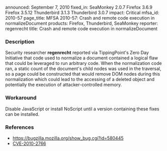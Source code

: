 announced: September 7, 2010
fixed_in: SeaMonkey 2.0.7
          Firefox 3.6.9
          Firefox 3.5.12
          Thunderbird 3.1.3
          Thunderbird 3.0.7
impact: Critical
mfsa_id: 2010-57
page_title: MFSA 2010-57: Crash and remote code execution in normalizeDocument
products: Firefox, Thunderbird, SeaMonkey
reporter: regenrecht
title: Crash and remote code execution in normalizeDocument

<h3>Description</h3>

<p>Security researcher <strong>regenrecht</strong> reported via
TippingPoint's Zero Day Initiative that code used to normalize a
document contained a logical flaw that could be leveraged to run
arbitrary code.  When the normalization code ran, a static count of
the document's child nodes was used in the traversal, so a page could
be constructed that would remove DOM nodes during this normalization
which could lead to the accessing of a deleted object and potentially
the execution of attacker-controlled memory.</p>

<h3>Workaround</h3>

<p>Disable JavaScript or install NoScript until a version containing these fixes can be
installed.</p>

<h3>References</h3>

<ul>
  <li><a href="https://bugzilla.mozilla.org/show_bug.cgi?id=580445">https://bugzilla.mozilla.org/show_bug.cgi?id=580445</a></li>
  <li><a class="ex-ref" href="http://cve.mitre.org/cgi-bin/cvename.cgi?name=CVE-2010-2766">CVE-2010-2766</a></li>
</ul>




